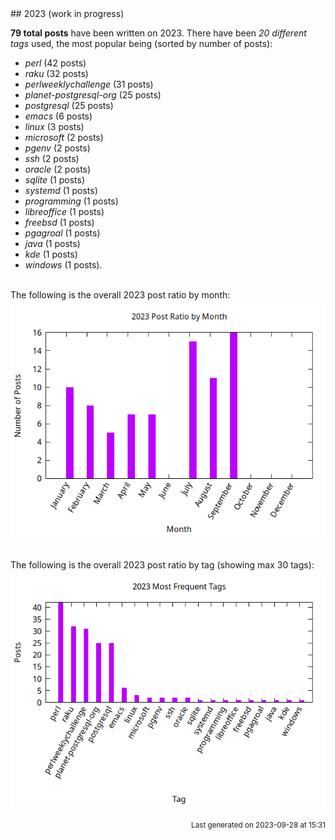 <a name="2023" />
## 2023 (work in progress)

**79 total posts** have been written on 2023.
There have been *20 different tags* used, the most
popular being (sorted by number of posts):
 
- *perl* (42 posts)  
- *raku* (32 posts)  
- *perlweeklychallenge* (31 posts)  
- *planet-postgresql-org* (25 posts)  
- *postgresql* (25 posts)  
- *emacs* (6 posts)  
- *linux* (3 posts)  
- *microsoft* (2 posts)  
- *pgenv* (2 posts)  
- *ssh* (2 posts)  
- *oracle* (2 posts)  
- *sqlite* (1 posts)  
- *systemd* (1 posts)  
- *programming* (1 posts)  
- *libreoffice* (1 posts)  
- *freebsd* (1 posts)  
- *pgagroal* (1 posts)  
- *java* (1 posts)  
- *kde* (1 posts)  
- *windows* (1 posts).<br/>
<br/>
The following is the overall 2023 post ratio by month:
<br/>
    <center>
      <img src="/images/stats/2023-months.png" alt="2023 post ratio per month" />
    </center>
<br/>

<br/>
The following is the overall 2023 post ratio by tag (showing max 30 tags):
<br/>
  <center>
    <img src="/images/stats/2023-tags.png" alt="2023 post ratio per tag" />
  </center>
<br/>

<div align="right">
<small>
Last generated on 2023-09-28 at 15:31
</small>
</div>

<br/>

